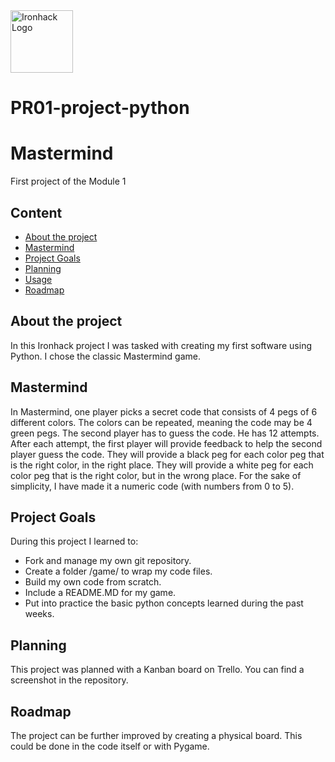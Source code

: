 <img src="https://bit.ly/2VnXWr2" alt="Ironhack Logo" width="100"/>

# PR01-project-python
# Mastermind

First project of the Module 1

## Content
- [About the project](#about-the-project)
- [Mastermind](#mastermind)
- [Project Goals](#project-goals)
- [Planning](#planning)
- [Usage](#usage)
- [Roadmap](#roadmap)

## About the project
In this Ironhack project I was tasked with creating my first software using Python.
I chose the classic Mastermind game.

## Mastermind
In Mastermind, one player picks a secret code that consists of 4 pegs of 6 different colors. The colors can be repeated, meaning the code may be 4 green pegs. 
The second player has to guess the code. He has 12 attempts. 
After each attempt, the first player will provide feedback to help the second player guess the code. 
They will provide a black peg for each color peg that is the right color, in the right place.
They will provide a white peg for each color peg that is the right color, but in the wrong place. 
For the sake of simplicity, I have made it a numeric code (with numbers from 0 to 5).

## Project Goals
During this project I learned to:
* Fork and manage my own git repository. 
* Create a folder /game/ to wrap my code files.
* Build my own code from scratch. 
* Include a README.MD for my game.
* Put into practice the basic python concepts learned during the past weeks.

## Planning
This project was planned with a Kanban board on Trello. You can find a screenshot in the repository. 

## Roadmap
The project can be further improved by creating a physical board. This could be done in the code itself or with Pygame. 